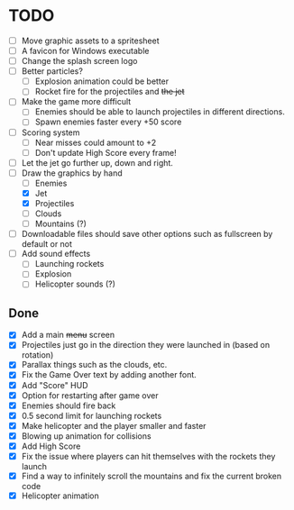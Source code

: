 
# TODO

- [ ] Move graphic assets to a spritesheet
- [ ] A favicon for Windows executable
- [ ] Change the splash screen logo
- [ ] Better particles?
	- [ ] Explosion animation could be better
	- [ ] Rocket fire for the projectiles and ~~the jet~~
- [ ] Make the game more difficult
	- [ ] Enemies should be able to launch projectiles in different directions.
	- [ ] Spawn enemies faster every +50 score
- [ ] Scoring system
	- [ ] Near misses could amount to +2
	- [ ] Don't update High Score every frame!
- [ ] Let the jet go further up, down and right.
- [ ] Draw the graphics by hand
	- [ ] Enemies
	- [x] Jet
	- [x] Projectiles
	- [ ] Clouds
	- [ ] Mountains (?)
- [ ] Downloadable files should save other options such as fullscreen by default or not
- [ ] Add sound effects
	- [ ] Launching rockets
	- [ ] Explosion
	- [ ] Helicopter sounds (?)

## Done

- [x] Add a main ~~menu~~ screen
- [x] Projectiles just go in the direction they were launched in (based on rotation)
- [x] Parallax things such as the clouds, etc.
- [x] Fix the Game Over text by adding another font.
- [x] Add "Score" HUD
- [x] Option for restarting after game over
- [x] Enemies should fire back
- [x] 0.5 second limit for launching rockets
- [x] Make helicopter and the player smaller and faster
- [x] Blowing up animation for collisions
- [x] Add High Score
- [x] Fix the issue where players can hit themselves with the rockets they launch
- [x] Find a way to infinitely scroll the mountains and fix the current broken code
- [x] Helicopter animation
